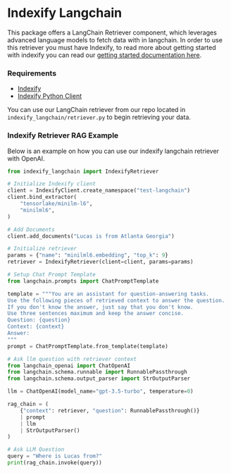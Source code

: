 # Indexify Langchain

This package offers a LangChain Retriever component, which leverages advanced language models to fetch data with in langchain. In order to use this retriever you must have Indexify, to read more about getting started with indexify you can read our [getting started documentation here](https://getindexify.ai/getting_started/).

### Requirements
- [Indexify](https://getindexify.ai/getting_started/)
- [Indexify Python Client](https://pypi.org/project/indexify/)

You can use our LangChain retriever from our repo located in `indexify_langchain/retriever.py` to begin retrieving your data.

### Indexify Retriever RAG Example
Below is an example on how you can use our indexify langchain retriever with OpenAI.

```python
from indexify_langchain import IndexifyRetriever

# Initialize Indexify client
client = IndexifyClient.create_namespace("test-langchain")
client.bind_extractor(
    "tensorlake/minilm-l6",
    "minilml6",
)

# Add Documents
client.add_documents("Lucas is from Atlanta Georgia")

# Initialize retriever
params = {"name": "minilml6.embedding", "top_k": 9}
retriever = IndexifyRetriever(client=client, params=params)

# Setup Chat Prompt Template
from langchain.prompts import ChatPromptTemplate

template = """You are an assistant for question-answering tasks. 
Use the following pieces of retrieved context to answer the question. 
If you don't know the answer, just say that you don't know. 
Use three sentences maximum and keep the answer concise.
Question: {question} 
Context: {context} 
Answer:
"""
prompt = ChatPromptTemplate.from_template(template)

# Ask llm question with retriever context
from langchain_openai import ChatOpenAI
from langchain.schema.runnable import RunnablePassthrough
from langchain.schema.output_parser import StrOutputParser

llm = ChatOpenAI(model_name="gpt-3.5-turbo", temperature=0)

rag_chain = (
    {"context": retriever, "question": RunnablePassthrough()}
    | prompt
    | llm
    | StrOutputParser()
)

# Ask LLM Question
query = "Where is Lucas from?"
print(rag_chain.invoke(query))
```